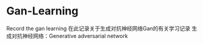 # Gan-Learning
Record the gan learning
在此记录关于生成对抗神经网络Gan的有关学习记录
生成对抗神经网络：Generative adversarial network
